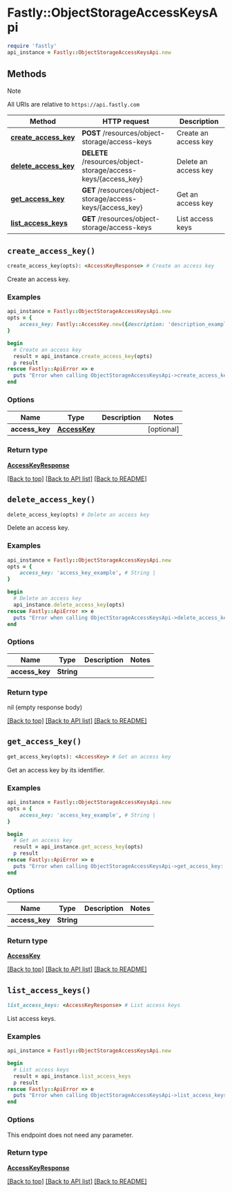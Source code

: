# Fastly::ObjectStorageAccessKeysApi


```ruby
require 'fastly'
api_instance = Fastly::ObjectStorageAccessKeysApi.new
```

## Methods

> [!NOTE]
> All URIs are relative to `https://api.fastly.com`

Method | HTTP request | Description
------ | ------------ | -----------
[**create_access_key**](ObjectStorageAccessKeysApi.md#create_access_key) | **POST** /resources/object-storage/access-keys | Create an access key
[**delete_access_key**](ObjectStorageAccessKeysApi.md#delete_access_key) | **DELETE** /resources/object-storage/access-keys/{access_key} | Delete an access key
[**get_access_key**](ObjectStorageAccessKeysApi.md#get_access_key) | **GET** /resources/object-storage/access-keys/{access_key} | Get an access key
[**list_access_keys**](ObjectStorageAccessKeysApi.md#list_access_keys) | **GET** /resources/object-storage/access-keys | List access keys


## `create_access_key()`

```ruby
create_access_key(opts): <AccessKeyResponse> # Create an access key
```

Create an access key.

### Examples

```ruby
api_instance = Fastly::ObjectStorageAccessKeysApi.new
opts = {
    access_key: Fastly::AccessKey.new({description: 'description_example', permission: 'permission_example'}), # AccessKey | 
}

begin
  # Create an access key
  result = api_instance.create_access_key(opts)
  p result
rescue Fastly::ApiError => e
  puts "Error when calling ObjectStorageAccessKeysApi->create_access_key: #{e}"
end
```

### Options

| Name | Type | Description | Notes |
| ---- | ---- | ----------- | ----- |
| **access_key** | [**AccessKey**](AccessKey.md) |  | [optional] |

### Return type

[**AccessKeyResponse**](AccessKeyResponse.md)

[[Back to top]](#) [[Back to API list]](../../README.md#endpoints)
[[Back to README]](../../README.md)
## `delete_access_key()`

```ruby
delete_access_key(opts) # Delete an access key
```

Delete an access key.

### Examples

```ruby
api_instance = Fastly::ObjectStorageAccessKeysApi.new
opts = {
    access_key: 'access_key_example', # String | 
}

begin
  # Delete an access key
  api_instance.delete_access_key(opts)
rescue Fastly::ApiError => e
  puts "Error when calling ObjectStorageAccessKeysApi->delete_access_key: #{e}"
end
```

### Options

| Name | Type | Description | Notes |
| ---- | ---- | ----------- | ----- |
| **access_key** | **String** |  |  |

### Return type

nil (empty response body)

[[Back to top]](#) [[Back to API list]](../../README.md#endpoints)
[[Back to README]](../../README.md)
## `get_access_key()`

```ruby
get_access_key(opts): <AccessKey> # Get an access key
```

Get an access key by its identifier.

### Examples

```ruby
api_instance = Fastly::ObjectStorageAccessKeysApi.new
opts = {
    access_key: 'access_key_example', # String | 
}

begin
  # Get an access key
  result = api_instance.get_access_key(opts)
  p result
rescue Fastly::ApiError => e
  puts "Error when calling ObjectStorageAccessKeysApi->get_access_key: #{e}"
end
```

### Options

| Name | Type | Description | Notes |
| ---- | ---- | ----------- | ----- |
| **access_key** | **String** |  |  |

### Return type

[**AccessKey**](AccessKey.md)

[[Back to top]](#) [[Back to API list]](../../README.md#endpoints)
[[Back to README]](../../README.md)
## `list_access_keys()`

```ruby
list_access_keys: <AccessKeyResponse> # List access keys
```

List access keys.

### Examples

```ruby
api_instance = Fastly::ObjectStorageAccessKeysApi.new

begin
  # List access keys
  result = api_instance.list_access_keys
  p result
rescue Fastly::ApiError => e
  puts "Error when calling ObjectStorageAccessKeysApi->list_access_keys: #{e}"
end
```

### Options

This endpoint does not need any parameter.

### Return type

[**AccessKeyResponse**](AccessKeyResponse.md)

[[Back to top]](#) [[Back to API list]](../../README.md#endpoints)
[[Back to README]](../../README.md)
